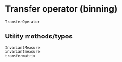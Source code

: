 # Transfer operator (binning)

```@docs
TransferOperator
```

## Utility methods/types

```@docs
InvariantMeasure
invariantmeasure
transfermatrix
```
